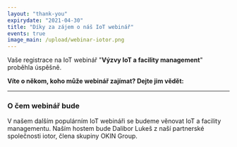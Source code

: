 ```yaml
---
layout: "thank-you"
expirydate: "2021-04-30"
title: "Díky za zájem o náš IoT webinář"
events: true
image_main: /upload/webinar-iotor.png
---
```


Vaše registrace na IoT webinář "**Výzvy IoT a facility management**" proběhla úspěšně.

**Víte o někom, koho může webinář zajímat? Dejte jim vědět:**
<div class="addthis_inline_share_toolbox pb-30" data-url="https://www.hardwario.com/cs/events/2021-04-29-webinar-industry/" data-title="[IoT webinář] Webinář s partnerem iotor - výzvy IoT a facility management" data-description="Zúčastním se IoT webináře HARDWARIO na téma Výzvy IoT a facility management" ></div>

<hr class = "mb-30"/>

<h3 class = "mb-20">O čem webinář bude</h3>

<p>V našem dalším populárním IoT webináři se budeme věnovat IoT a facility managementu. Naším hostem bude Dalibor Lukeš z naší partnerské společnosti iotor, člena skupiny OKIN Group.</p> 